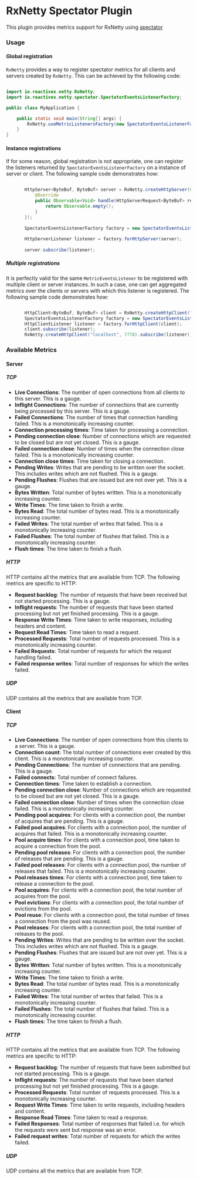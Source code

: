 # RxNetty Spectator Plugin

This plugin provides metrics support for RxNetty using [spectator](https://github.com/Netflix/spectator)
 
### Usage

#### Global registration

`RxNetty` provides a way to register spectator metrics for all clients and servers created by `RxNetty`. This can be 
achieved by the following code:

 ```java
 
 import io.reactivex.netty.RxNetty;
 import io.reactivex.netty.spectator.SpectatorEventsListenerFactory;
 
 public class MyApplication {
 
     public static void main(String[] args) {
         RxNetty.useMetricListenersFactory(new SpectatorEventsListenerFactory());
     }
 }
 
 ```

#### Instance registrations
 
 If for some reason, global registration is not appropriate, one can register the listeners returned by 
 `SpectatorEventsListenerFactory` on a instance of server or client. The following sample code demonstrates how:
 
 ```java
 
        HttpServer<ByteBuf, ByteBuf> server = RxNetty.createHttpServer(0, new RequestHandler<ByteBuf, ByteBuf>() {
            @Override
            public Observable<Void> handle(HttpServerRequest<ByteBuf> request, HttpServerResponse<ByteBuf> response) {
                return Observable.empty();
            }
        });
        
        SpectatorEventsListenerFactory factory = new SpectatorEventsListenerFactory();
        
        HttpServerListener listener = factory.forHttpServer(server);
        
        server.subscribe(listener);
 ```
  
##### Multiple registrations
  
It is perfectly valid for the same `MetricEventsListener` to be registered with multiple client or server instances. In
 such a case, one can get aggregated metrics over the clients or servers with which this listener is registered.
 The following sample code demonstrates how:
 
 ```java
 
        HttpClient<ByteBuf, ByteBuf> client = RxNetty.createHttpClient("localhost", 7777);
        SpectatorEventsListenerFactory factory = new SpectatorEventsListenerFactory();
        HttpClientListener listener = factory.forHttpClient(client);
        client.subscribe(listener);
        RxNetty.createHttpClient("localhost", 7778).subscribe(listener);
 ```
 
### Available Metrics
 
#### Server

##### TCP
 
 * **Live Connections**: The number of open connections from all clients to this server. This is a gauge.
 * **Inflight Connections**: The number of connections that are currently being processed by this server.  This is a gauge.
 * **Failed Connections**: The number of times that connection handling failed.  This is a monotonically increasing counter.
 * **Connection processing times**: Time taken for processing a connection.
 * **Pending connection close**: Number of connections which are requested to be closed but are not yet closed. This is a gauge. 
 * **Failed connection close**: Number of times when the connection close failed. This is a monotonically increasing counter.
 * **Connection close times**: Time taken for closing a connection.
 * **Pending Writes**: Writes that are pending to be written over the socket. This includes writes which are not flushed. 
 This is a gauge.
 * **Pending Flushes**: Flushes that are issued but are not over yet. This is a gauge.
 * **Bytes Written**: Total number of bytes written. This is a monotonically increasing counter.
 * **Write Times**: The time taken to finish a write.
 * **Bytes Read**: The total number of bytes read. This is a monotonically increasing counter.
 * **Failed Writes**: The total number of writes that failed. This is a monotonically increasing counter.
 * **Failed Flushes**: The total number of flushes that failed. This is a monotonically increasing counter.
 * **Flush times**: The time taken to finish a flush. 
 
##### HTTP
 
 HTTP contains all the metrics that are available from TCP. The following metrics are specific to HTTP:
  
* **Request backlog**: The number of requests that have been received but not started processing. This is a gauge. 
* **Inflight requests**: The number of requests that have been started processing but not yet finished processing. This is a gauge.
* **Response Write Times**: Time taken to write responses, including headers and content.
* **Request Read Times**: Time taken to read a request.
* **Processed Requests**: Total number of requests processed. This is a monotonically increasing counter.
* **Failed Requests**: Total number of requests for which the request handling failed.
* **Failed response writes**: Total number of responses for which the writes failed.
 
##### UDP

UDP contains all the metrics that are available from TCP.

#### Client

##### TCP
 
 * **Live Connections**: The number of open connections from this clients to a server. This is a gauge.
 * **Connection count**: The total number of connections ever created by this client.  This is a monotonically increasing counter.
 * **Pending Connections**: The number of connections that are pending. This is a gauge.
 * **Failed connects**: Total number of connect failures.
 * **Connection times**: Time taken to establish a connection.
 * **Pending connection close**: Number of connections which are requested to be closed but are not yet closed. This is a gauge. 
 * **Failed connection close**: Number of times when the connection close failed. This is a monotonically increasing counter.
 * **Pending pool acquires**: For clients with a connection pool, the number of acquires that are pending. This is a gauge. 
 * **Failed pool acquires**: For clients with a connection pool, the number of acquires that failed. This is a monotonically increasing counter.
 * **Pool acquire times**: For clients with a connection pool, time taken to acquire a connection from the pool.
 * **Pending pool releases**: For clients with a connection pool, the number of releases that are pending. This is a gauge. 
 * **Failed pool releases**: For clients with a connection pool, the number of releases that failed. This is a monotonically increasing counter.
 * **Pool releases times**: For clients with a connection pool, time taken to release a connection to the pool.
 * **Pool acquires**: For clients with a connection pool, the total number of acquires from the pool.
 * **Pool evictions**: For clients with a connection pool, the total number of evictions from the pool.
 * **Pool reuse**: For clients with a connection pool, the total number of times a connection from the pool was reused.
 * **Pool releases**: For clients with a connection pool, the total number of releases to the pool.
 * **Pending Writes**: Writes that are pending to be written over the socket. This includes writes which are not flushed. 
 This is a gauge.
 * **Pending Flushes**: Flushes that are issued but are not over yet. This is a gauge.
 * **Bytes Written**: Total number of bytes written. This is a monotonically increasing counter.
 * **Write Times**: The time taken to finish a write.
 * **Bytes Read**: The total number of bytes read. This is a monotonically increasing counter.
 * **Failed Writes**: The total number of writes that failed. This is a monotonically increasing counter.
 * **Failed Flushes**: The total number of flushes that failed. This is a monotonically increasing counter.
 * **Flush times**: The time taken to finish a flush. 
 
##### HTTP
 
 HTTP contains all the metrics that are available from TCP. The following metrics are specific to HTTP:
  
* **Request backlog**: The number of requests that have been submitted but not started processing. This is a gauge. 
* **Inflight requests**: The number of requests that have been started processing but not yet finished processing. This is a gauge.
* **Processed Requests**: Total number of requests processed. This is a monotonically increasing counter.
* **Request Write Times**: Time taken to write requests, including headers and content.
* **Response Read Times**: Time taken to read a response.
* **Failed Responses**: Total number of responses that failed i.e. for which the requests were sent but response was an error.
* **Failed request writes**: Total number of requests for which the writes failed.
 
##### UDP

UDP contains all the metrics that are available from TCP.
